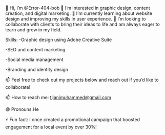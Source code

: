 👋 Hi, I’m @Error-404-bob
👀 I’m interested in graphic design, content creation, and digital marketing.
🌱 I’m currently learning about website design and improving my skills in user experience.
💞️ I’m looking to collaborate with clients to bring their ideas to life and am always eager to learn and grow in my field.

Skills:
-Graphic design using Adobe Creative Suite

-SEO and content marketing

-Social media management

-Branding and identity design

📫 Feel free to check out my projects below and reach out if you’d like to collaborate!

📫 How to reach me: tijanimuhammed@gmail.com

😄 Pronouns:He

⚡ Fun fact: I once created a promotional campaign that boosted engagement for a local event by over 30%!


<!---
Error-404-bob/Error-404-bob is a ✨ special ✨ repository because its `README.md` (this file) appears on your GitHub profile.
You can click the Preview link to take a look at your changes.
--->
